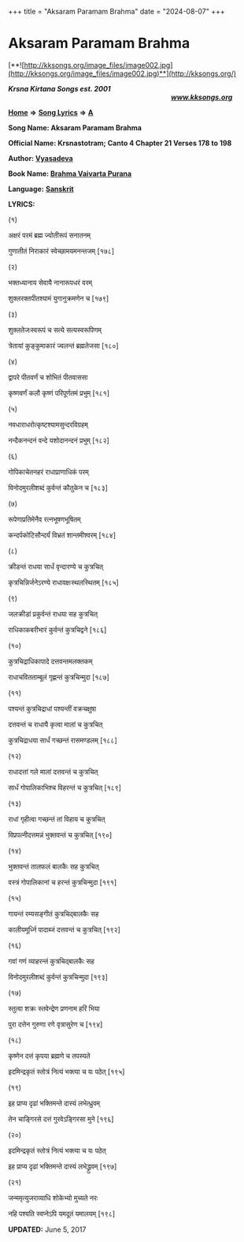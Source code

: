 +++
title = "Aksaram Paramam Brahma"
date = "2024-08-07"
+++

# Aksaram Paramam Brahma
[**![http://kksongs.org/image_files/image002.jpg](http://kksongs.org/image_files/image002.jpg)**](http://kksongs.org/)

**_Krsna Kirtana Songs est. 2001_**                                                                                                                                                **_www.kksongs.org_**

[**Home**](http://kksongs.org/) **⇒** [**Song Lyrics**](http://kksongs.org/lyrics.html) **⇒** [**A**](http://kksongs.org/songs/song_a.html)

**Song Name: Aksaram Paramam Brahma**

**Official Name: Krsnastotram; Canto 4 Chapter 21 Verses 178 to 198**

**Author: [Vyasadeva](http://kksongs.org/authors/list/vyasadeva.html)**

**Book Name: [Brahma Vaivarta Purana](http://kksongs.org/authors/literature/brahma_vaivarta.html)**

**Language:** [**Sanskrit**](http://kksongs.org/language/list/sanskrit.html)

**LYRICS:**

(१)

अक्षरं परमं ब्रह्म ज्योतीरूपं सनातनम्

गुणातीतं निराकारं स्वेच्छामयमनन्तजम् \[१७८\]

(२)

भक्तध्यानाय सेवायै नानारूपधरं वरम्

शुक्लरक्तपीतश्यामं युगानुक्रमणेन च \[१७९\]

(३)

शुक्लतेजःस्वरूपं च सत्ये सत्यस्वरूपिणम्

त्रेतायां कुङ्कुमाकारं ज्वलन्तं ब्रह्मतेजसा \[१८०\]

(४)

द्वापरे पीतवर्णं च शोभितं पीतवाससा

कृष्णवर्णं कलौ कृष्णं परिपूर्णतमं प्रभुम् \[१८१\]

(५)

नवधाराधरोत्कृष्टश्यामसुन्दरविग्रहम्

नन्दैकनन्दनं वन्दे यशोदानन्दनं प्रभुम् \[१८२\]

(६)

गोपिकाचेतनहरं राधाप्राणाधिकं परम्

विनोदमुरलीशब्दं कुर्वन्तं कौतुकेन च \[१८३\]

(७)

रूपेणाप्रतिमेनैव रत्नभूषणभूषितम्

कन्दर्पकोटिसौन्दर्यं विभ्रतं शान्तमीश्वरम् \[१८४\]

(८)

क्रीडन्तं राधया सार्धं वृन्दारण्ये च कुत्रचित्

कृत्रचिन्निर्जनेऽरण्ये राधावक्षःस्थलस्थितम् \[१८५\]

(९)

जलक्रीडां प्रकुर्वन्तं राधया सह कुत्रचित्

राधिकाकबरीभारं कुर्वन्तं कुत्रचिद्वने \[१८६\]

(१०)

कुत्रचिद्राधिकापादे दत्तवन्तमलक्तकम्

राधाचवितताम्बूलं गृह्णन्तं कुत्रचिन्मुदा \[१८७\]

(११)

पश्यन्तं कुत्रचिद्राधां पश्यन्तीं वक्रचक्षुषा

दत्तवन्तं च राधायै कृत्वा मालां च कुत्रचित्

कुत्रचिद्राधया सार्धं गच्छन्तं रासमण्डलम् \[१८८\]

(१२)

राधादत्तां गले मालां दत्तवन्तं च कुत्रचित्

सार्धं गोपालिकाभिश्च विहरन्तं च कुत्रचित् \[१८९\]

(१३)

राधां गृहीत्वा गच्छन्तं तां विहाय च कुत्रचित्

विप्रपत्नीदत्तमन्नं भुक्तवन्तं च कुत्रचित् \[१९०\]

(१४)

भुक्तवन्तं तालफलं बालकैः सह कुत्रचित्

वस्त्रं गोपालिकानां च हरन्तं कुत्रचिन्मुदा \[१९१\]

(१५)

गायन्तं रम्यसङ्गीतं कुत्रचिद्बालकैः सह

कालीयमूर्ध्नि पादाब्जं दत्तवन्तं च कुत्रचित् \[१९२\]

(१६)

गवां गणं व्याहरन्तं कुत्रचिद्बालकैः सह

विनोदमुरलीशब्दं कुर्वन्तं कुत्रचिन्मुदा \[१९३\]

(१७)

स्तुत्वा शक्रः स्तवेन्द्रेण प्रणनाम हरिं भिया

पुरा दत्तेन गुरुणा रणे वृत्रासुरेण च \[१९४\]

(१८)

कृष्णेन दत्तं कृपया ब्रह्मणे च तपस्यते

इदमिन्द्रकृतं स्तोत्रं नित्यं भक्त्या च यः पठेत् \[१९५\]

(१९)

इह प्राप्य दृढां भक्तिमन्ते दास्यं लभेत्ध्रुवम्

तेन चाङ्गिरसे दत्तं गुरवेऽङ्गिरसा मुने \[१९६\]

(२०)

इदमिन्द्रकृतं स्तोत्रं नित्यं भक्त्या च यः पठेत्

इह प्राप्य दृढां भक्तिमन्ते दास्यं लभेद्ध्रुवम् \[१९७\]

(२१)

जन्ममृत्युजराव्याधि शोकेभ्यो मुच्यते नरः

नहि पश्यति स्वप्नेऽपि यमदूतं यमालयम् \[१९८\]

**UPDATED:** June 5, 2017